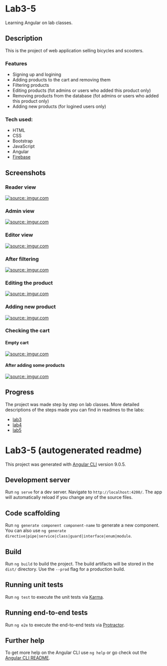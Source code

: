 # Lab3-5
Learning Angular on lab classes.

## Description
This is the project of web application selling bicycles and scooters.

### Features
- Signing up and logining
- Adding products to the cart and removing them
- Filtering products
- Editing products (fot admins or users who added this product only)
- Removing products from the database (fot admins or users who added this product only)
- Adding new products (for logined users only)

### Tech used:
- HTML
- CSS
- Bootstrap
- JavaScript
- Angular
- [Firebase](https://firebase.google.com/)

## Screenshots
### Reader view
<a href="https://imgur.com/2JTZtHc"><img src="https://i.imgur.com/2JTZtHc.png" title="source: imgur.com" /></a>
### Admin view
<a href="https://imgur.com/mBmTVJq"><img src="https://i.imgur.com/mBmTVJq.png" title="source: imgur.com" /></a>
### Editor view
<a href="https://imgur.com/q7FpuZN"><img src="https://i.imgur.com/q7FpuZN.png" title="source: imgur.com" /></a>
### After filtering
<a href="https://imgur.com/oqxHPq2"><img src="https://i.imgur.com/oqxHPq2.png" title="source: imgur.com" /></a>
### Editing the product
<a href="https://imgur.com/vDeyItG"><img src="https://i.imgur.com/vDeyItG.png" title="source: imgur.com" /></a>
### Adding new product
<a href="https://imgur.com/z0p9Nah"><img src="https://i.imgur.com/z0p9Nah.png" title="source: imgur.com" /></a>
### Checking the cart
#### Empty cart
<a href="https://imgur.com/zMOZ18B"><img src="https://i.imgur.com/zMOZ18B.png" title="source: imgur.com" /></a>
#### After adding some products
<a href="https://imgur.com/p46Zubg"><img src="https://i.imgur.com/p46Zubg.png" title="source: imgur.com" /></a>

## Progress  
The project was made step by step on lab classes. More detailed descriptions of the steps made you can find in readmes to the labs:
- [lab3](https://github.com/xenoteo/Web/blob/master/lab3-5/lab3.md)
- [lab4](https://github.com/xenoteo/Web/blob/master/lab3-5/lab4.md)
- [lab5](https://github.com/xenoteo/Web/blob/master/lab3-5/lab5.md)
  

# Lab3-5 (autogenerated readme)

This project was generated with [Angular CLI](https://github.com/angular/angular-cli) version 9.0.5.

## Development server

Run `ng serve` for a dev server. Navigate to `http://localhost:4200/`. The app will automatically reload if you change any of the source files.

## Code scaffolding

Run `ng generate component component-name` to generate a new component. You can also use `ng generate directive|pipe|service|class|guard|interface|enum|module`.

## Build

Run `ng build` to build the project. The build artifacts will be stored in the `dist/` directory. Use the `--prod` flag for a production build.

## Running unit tests

Run `ng test` to execute the unit tests via [Karma](https://karma-runner.github.io).

## Running end-to-end tests

Run `ng e2e` to execute the end-to-end tests via [Protractor](http://www.protractortest.org/).

## Further help

To get more help on the Angular CLI use `ng help` or go check out the [Angular CLI README](https://github.com/angular/angular-cli/blob/master/README.md).
